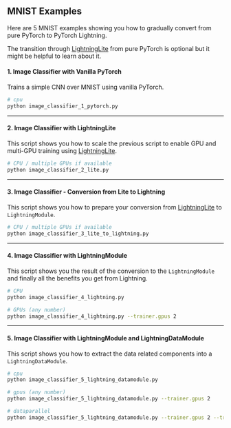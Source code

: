 ## MNIST Examples

Here are 5 MNIST examples showing you how to gradually convert from pure PyTorch to PyTorch Lightning.

The transition through [LightningLite](https://pytorch-lightning.readthedocs.io/en/latest/starter/lightning_lite.rst) from pure PyTorch is optional but it might be helpful to learn about it.

#### 1. Image Classifier with Vanilla PyTorch

Trains a simple CNN over MNIST using vanilla PyTorch.

```bash
# cpu
python image_classifier_1_pytorch.py
```

______________________________________________________________________

#### 2. Image Classifier with LightningLite

This script shows you how to scale the previous script to enable GPU and multi-GPU training using [LightningLite](https://pytorch-lightning.readthedocs.io/en/latest/starter/lightning_lite.html).

```bash
# CPU / multiple GPUs if available
python image_classifier_2_lite.py
```

______________________________________________________________________

#### 3. Image Classifier - Conversion from Lite to Lightning

This script shows you how to prepare your conversion from [LightningLite](https://pytorch-lightning.readthedocs.io/en/latest/starter/lightning_lite.html) to `LightningModule`.

```bash
# CPU / multiple GPUs if available
python image_classifier_3_lite_to_lightning.py
```

______________________________________________________________________

#### 4. Image Classifier with LightningModule

This script shows you the result of the conversion to the `LightningModule` and finally all the benefits you get from Lightning.

```bash
# CPU
python image_classifier_4_lightning.py

# GPUs (any number)
python image_classifier_4_lightning.py --trainer.gpus 2
```

______________________________________________________________________

#### 5. Image Classifier with LightningModule and LightningDataModule

This script shows you how to extract the data related components into a `LightningDataModule`.

```bash
# cpu
python image_classifier_5_lightning_datamodule.py

# gpus (any number)
python image_classifier_5_lightning_datamodule.py --trainer.gpus 2

# dataparallel
python image_classifier_5_lightning_datamodule.py --trainer.gpus 2 --trainer.accelerator 'dp'
```

